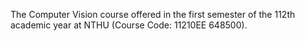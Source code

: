 The Computer Vision course offered in the first semester of the 112th academic year at NTHU (Course Code: 11210EE 648500).
